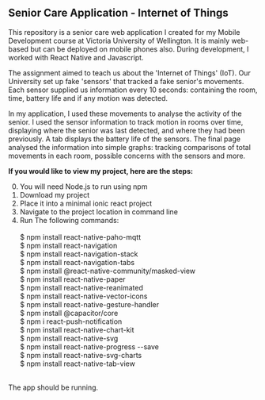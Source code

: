 ## Senior Care Application - Internet of Things

This repository is a senior care web application I created for my Mobile Development course at Victoria University of Wellington. It is mainly web-based but can be deployed on mobile phones also. During development, I  worked with React Native and Javascript. <br>

The assignment aimed to teach us about the 'Internet of Things' (IoT). Our University set up fake 'sensors' that tracked a fake senior's movements. Each sensor supplied us information every 10 seconds: containing the room, time, battery life and if any motion was detected. <br>

In my application, I used these movements to analyse the activity of the senior. I used the sensor information to track motion in rooms over time, displaying where the senior was last detected, and where they had been previously. A tab displays the battery life of the sensors. The final page analysed the information into simple graphs: tracking comparisons of total movements in each room, possible concerns with the sensors and more. 


<b>If you would like to view my project, here are the steps: </b> <br>

 0. You will need Node.js to run using npm
 1. Download my project
 2. Place it into a minimal ionic react project
 3. Navigate to the project location in command line
 4. Run The following commands:     <br/>  
    $ npm install react-native-paho-mqtt <br/>
    $ npm install react-navigation <br/>
    $ npm install react-navigation-stack <br/>
    $ npm install react-navigation-tabs <br/>
    $ npm install @react-native-community/masked-view <br/>
    $ npm install react-native-paper <br/>
    $ npm install react-native-reanimated <br/>
    $ npm install react-native-vector-icons <br/>
    $ npm install react-native-gesture-handler <br/>
    $ npm install @capacitor/core <br/>
    $ npm i react-push-notification <br/>
    $ npm install react-native-chart-kit <br/>
    $ npm install react-native-svg <br/>
    $ npm install react-native-progress --save <br/>
    $ npm install react-native-svg-charts <br/>
    $ npm install react-native-tab-view <br/>
<br/>
The app should be running.
